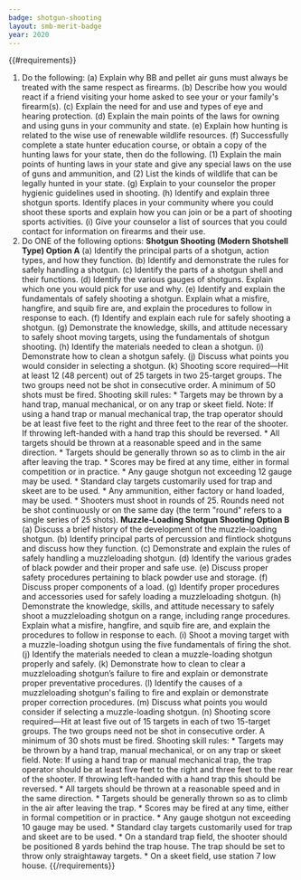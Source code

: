```yaml
---
badge: shotgun-shooting
layout: smb-merit-badge
year: 2020
---
```


{{#requirements}}
1. Do the following:
    (a) Explain why BB and pellet air guns must always be treated with the same respect as firearms.
    (b) Describe how you would react if a friend visiting your home asked to see your or your family's firearm(s).
    (c) Explain the need for and use and types of eye and hearing protection.
    (d) Explain the main points of the laws for owning and using guns in your community and state.
    (e) Explain how hunting is related to the wise use of renewable wildlife resources.
    (f) Successfully complete a state hunter education course, or obtain a copy of the hunting laws for your state, then do the following.
        (1) Explain the main points of hunting laws in your state and give any special laws on the use of guns and ammunition, and
        (2) List the kinds of wildlife that can be legally hunted in your state.
    (g) Explain to your counselor the proper hygienic guidelines used in shooting.
    (h) Identify and explain three shotgun sports. Identify places in your community where you could shoot these sports and explain how you can join or be a part of shooting sports activities.
    (i) Give your counselor a list of sources that you could contact for information on firearms and their use.
2. Do ONE of the following options:
    **Shotgun Shooting (Modern Shotshell Type) Option A**
    (a) Identify the principal parts of a shotgun, action types, and how they function.
    (b) Identify and demonstrate the rules for safely handling a shotgun.
    (c) Identify the parts of a shotgun shell and their functions.
    (d) Identify the various gauges of shotguns. Explain which one you would pick for use and why.
    (e) Identify and explain the fundamentals of safely shooting a shotgun. Explain what a misfire, hangfire, and squib fire are, and explain the procedures to follow in response to each.
    (f) Identify and explain each rule for safely shooting a shotgun.
    (g) Demonstrate the knowledge, skills, and attitude necessary to safely shoot moving targets, using the fundamentals of shotgun shooting.
    (h) Identify the materials needed to clean a shotgun.
    (i) Demonstrate how to clean a shotgun safely.
    (j) Discuss what points you would consider in selecting a shotgun.
    (k) Shooting score required—Hit at least 12 (48 percent) out of 25 targets in two 25-target groups. The two groups need not be shot in consecutive order. A minimum of 50 shots must be fired.
        Shooting skill rules:
        * Targets may be thrown by a hand trap, manual mechanical, or on any trap or skeet field. Note: If using a hand trap or manual mechanical trap, the trap operator should be at least five feet to the right and three feet to the rear of the shooter. If throwing left-handed with a hand trap this should be reversed.
        * All targets should be thrown at a reasonable speed and in the same direction.
        * Targets should be generally thrown so as to climb in the air after leaving the trap.
        * Scores may be fired at any time, either in formal competition or in practice.
        * Any gauge shotgun not exceeding 12 gauge may be used.
        * Standard clay targets customarily used for trap and skeet are to be used.
        * Any ammunition, either factory or hand loaded, may be used.
        * Shooters must shoot in rounds of 25. Rounds need not be shot continuously or on the same day (the term "round" refers to a single series of 25 shots).
    **Muzzle-Loading Shotgun Shooting Option B**
    (a) Discuss a brief history of the development of the muzzle-loading shotgun.
    (b) Identify principal parts of percussion and flintlock shotguns and discuss how they function.
    (c) Demonstrate and explain the rules of safely handling a muzzleloading shotgun.
    (d) Identify the various grades of black powder and their proper and safe use.
    (e) Discuss proper safety procedures pertaining to black powder use and storage.
    (f) Discuss proper components of a load.
    (g) Identify proper procedures and accessories used for safely loading a muzzleloading shotgun.
    (h) Demonstrate the knowledge, skills, and attitude necessary to safely shoot a muzzleloading shotgun on a range, including range procedures. Explain what a misfire, hangfire, and squib fire are, and explain the procedures to follow in response to each.
    (i) Shoot a moving target with a muzzle-loading shotgun using the five fundamentals of firing the shot.
    (j) Identify the materials needed to clean a muzzle-loading shotgun properly and safely.
    (k) Demonstrate how to clean to clear a muzzleloading shotgun’s failure to fire and explain or demonstrate proper preventative procedures.
    (l) Identify the causes of a muzzleloading shotgun's failing to fire and explain or demonstrate proper correction procedures.
    (m) Discuss what points you would consider if selecting a muzzle-loading shotgun.
    (n) Shooting score required—Hit at least five out of 15 targets in each of two 15-target groups. The two groups need not be shot in consecutive order. A minimum of 30 shots must be fired.
        Shooting skill rules:
        * Targets may be thrown by a hand trap, manual mechanical, or on any trap or skeet field. Note: If using a hand trap or manual mechanical trap, the trap operator should be at least five feet to the right and three feet to the rear of the shooter. If throwing left-handed with a hand trap this should be reversed.
        * All targets should be thrown at a reasonable speed and in the same direction.
        * Targets should be generally thrown so as to climb in the air after leaving the trap.
        * Scores may be fired at any time, either in formal competition or in practice.
        * Any gauge shotgun not exceeding 10 gauge may be used.
        * Standard clay targets customarily used for trap and skeet are to be used.
        * On a standard trap field, the shooter should be positioned 8 yards behind the trap house. The trap should be set to throw only straightaway targets.
        * On a skeet field, use station 7 low house.
{{/requirements}}
